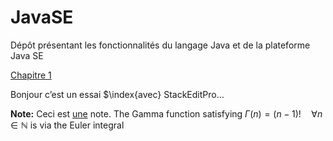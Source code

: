 # JavaSE
Dépôt présentant les fonctionnalités du langage Java et de la plateforme Java SE

[Chapitre 1](https://github.com/maelyo/JavaSE/tree/master/Projet_JavaSE_Chapitre1 "Projet Java Minimaliste avec Eclipse")

Bonjour c’est un essai $\index{avec} StackEditPro...

**Note:** Ceci est [une](une,deux) note.
The Gamma function satisfying $\Gamma(n) = (n-1)!\quad\forall
n\in\mathbb N$ is via the Euler integral
<!--stackedit_data:
eyJwcm9wZXJ0aWVzIjoiZXh0ZW5zaW9uczpcbiAgcHJlc2V0Oi
BnZm1cbiIsImRpc2N1c3Npb25zIjp7IlBpa3ZDUW94T1loVUFk
WWgiOnsic3RhcnQiOjIxNiwiZW5kIjoyMjcsInRleHQiOiJuam
91ciBj4oCZZXN0In19LCJjb21tZW50cyI6eyJpdUxNZ1pVM1lR
QWVoRVJUIjp7ImRpc2N1c3Npb25JZCI6IlBpa3ZDUW94T1loVU
FkWWgiLCJzdWIiOiJnaDo0NzE0ODExMCIsInRleHQiOiJ2dnZ2
IiwiY3JlYXRlZCI6MTY3MDgzOTQ2MzYxNn19LCJoaXN0b3J5Ij
pbLTE0Nzg4ODQ0OTEsLTE0MjU5MDc4NzYsMTE5ODMyNDA4OSwt
MTMyMjY5NjgyMSwtMjAzMjU0MDUxNSwtNjQwMDA2NTc5LDQzMD
UxNTAyNiwxMDAxNTU1ODQ2LDYzMDU3MDYwM119
-->